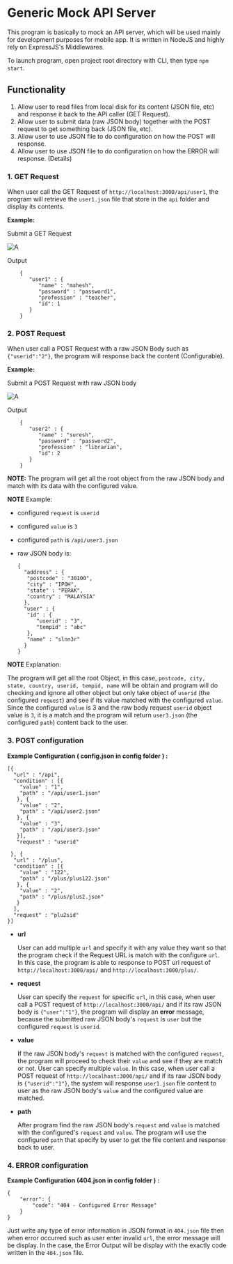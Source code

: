 # **Generic Mock API Server**

This program is basically to mock an API server, which will be used mainly for development purposes for mobile app. It is written in NodeJS and highly rely on ExpressJS's Middlewares.

To launch program, open project root directory with CLI, then type `npm start`.



## Functionality
1. Allow user to read files from local disk for its content (JSON file, etc) and response it back to the API caller (GET Request).
2. Allow user to submit data (raw JSON body) together with the POST request to get something back (JSON file, etc).
3. Allow user to use JSON file to do configuration on how the POST will response.
4. Allow user to use JSON file to do configuration on how the ERROR will response. (Details)

### 1. GET Request

When user call the GET Request of `http://localhost:3000/api/user1`, the program will retrieve the `user1.json` file that store in the `api` folder and display its contents.

**Example:**

Submit a GET Request

![A][GET]

Output

        {
           "user1" : {
              "name" : "mahesh",
              "password" : "password1",
              "profession" : "teacher",
              "id": 1
           }
        }

### 2. POST Request

When user call a POST Request with a raw JSON Body such as `{"userid":"2"}`, the program will response back the content (Configurable).

**Example:**

Submit a POST Request with raw JSON body

![A][POST]

Output

        {
           "user2" : {
              "name" : "suresh",
              "password" : "password2",
              "profession" : "librarian",
              "id": 2
           }
        }

**NOTE:** The program will get all the root object from the raw JSON body and match with its data with the configured value.

**NOTE** Example:
- configured `request` is `userid`
- configured `value` is `3`
- configured `path` is `/api/user3.json`
- raw JSON body is:

      {
        "address" : {
         "postcode" : "30100",
         "city" : "IPOH",
         "state" : "PERAK",
         "country" : "MALAYSIA"
        },
        "user" : {
         "id" : {
            "userid" : "3",
            "tempid" : "abc"
         },
         "name" : "slnn3r"
        }
      }

**NOTE** Explanation:

The program will get all the root Object, in this case, `postcode, city, state, country, userid, tempid, name` will be obtain and program will do checking and ignore all other object but only take object of `userid` (the configured `request`) and see if its value matched with the configured `value`. Since the configured `value` is 3 and the raw body request `userid` object value is `3`, it is a match and the program will return `user3.json` (the configured `path`) content back to the user.

### 3. POST configuration

**Example Configuration ( config.json in config folder ) :**

    [{
      "url" : "/api",
      "condition" : [{
        "value" : "1",
        "path" : "/api/user1.json"
       }, {
        "value" : "2",
        "path" : "/api/user2.json"
       }, {
        "value" : "3",
        "path" : "/api/user3.json"
       }],
       "request" : "userid"

     }, {
      "url" : "/plus",
      "condition" : [{
        "value" : "122",
        "path" : "/plus/plus122.json"
       }, {
        "value" : "2",
        "path" : "/plus/plus2.json"
       }
      ],
      "request" : "plu2sid"
    }]

- **url**

  User can add multiple `url` and specify it with any value they want so that the program check if the Request URL is match with the configure `url`. In this case, the program is able to response to POST url request of `http://localhost:3000/api/` and `http://localhost:3000/plus/`.

- **request**

  User can specify the `request` for specific `url`, in this case, when user call a POST request of `http://localhost:3000/api/` and if its raw JSON body is `{"user":"1"}`, the program will display an **error** message, because the submitted raw JSON body's `request` is `user` but the configured `request` is `userid`.

- **value**

  If the raw JSON body's `request` is matched with the configured `request`, the program will proceed to check their `value` and see if they are match or not. User can specify multiple `value`. In this case, when user call a POST request of `http://localhost:3000/api/` and if its raw JSON body is `{"userid":"1"}`, the system will response `user1.json` file content to user as the raw JSON body's `value` and the configured value are matched.

- **path**

  After program find the raw JSON body's `request` and `value` is matched with the configured's `request` and `value`. The program will use the configured `path` that specify by user to get the file content and response back to user.

### 4. ERROR configuration

**Example Configuration (404.json in config folder ) :**

    {
        "error": {
            "code": "404 - Configured Error Message"
        }
    }

Just write any type of error information in JSON format in `404.json` file then when error occurred such as user enter invalid `url`, the error message will be display. In the case, the Error Output will be display with the exactly code written in the `404.json` file.




[GET]:https://i.stack.imgur.com/c9sdF.png
[POST]:https://i.stack.imgur.com/N15h8.png
